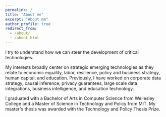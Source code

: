 ```yaml
---
permalink: /
title: "About me"
excerpt: "About me"
author_profile: true
redirect_from: 
  - /about/
  - /about.html
---
```


I try to understand how we can steer the development of critical technologies.

My interests broadly center on strategic emerging technologies as they relate to economic equality, labor, resilience, policy and business strategy, human capital, and education. Previously, I have worked on corporate data strategy, causal inference, privacy guarantees, large scale data integrations, business intelligence, and education technology.

I graduated with a Bachelor of Arts in Computer Science from Wellesley College and a Master of Science in Technology and Policy from MIT. My master's thesis was awarded with the Technology and Policy Thesis Prize. 
